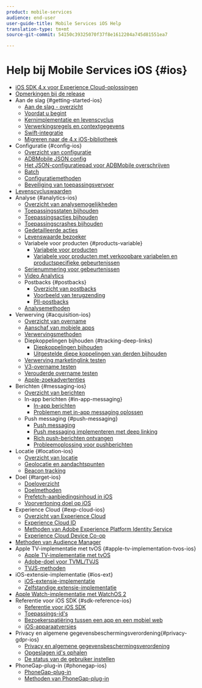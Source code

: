 ```yaml
---
product: mobile-services
audience: end-user
user-guide-title: Mobile Services iOS Help
translation-type: tm+mt
source-git-commit: 54150c39325070f37f8e1612204a745d81551ea7

---
```



# Help bij Mobile Services iOS {#ios}

+ [iOS SDK 4.x voor Experience Cloud-oplossingen](overview.md)
+ [Opmerkingen bij de release](rel-notes.md)
+ Aan de slag {#getting-started-ios}
   + [Aan de slag - overzicht](getting-started/getting-started.md)
   + [Voordat u begint](getting-started/requirements.md)
   + [Kernimplementatie en levenscyclus](getting-started/dev-qs.md)
   + [Verwerkingsregels en contextgegevens](getting-started/proc-rules.md)
   + [Swift-integratie](getting-started/swift-integration.md)
   + [Migreren naar de 4.x iOS-bibliotheek](getting-started/migration-v3.md)
+ Configuratie {#config-ios}
   + [Overzicht van configuratie](configuration/configuration.md)
   + [ADBMobile JSON config](configuration/json-config/json-config.md)
   + [Het JSON-configuratiepad voor ADBMobile overschrijven](configuration/json-config/json-config-remote.md)
   + [Batch](configuration/hit-batching.md)
   + [Configuratiemethoden](configuration/sdk-methods.md)
   + [Beveiliging van toepassingsvervoer](configuration/app-transport-security.md)
+ [Levenscycluswaarden](metrics.md)
+ Analyse {#analytics-ios}
   + [Overzicht van analysemogelijkheden](analytics-main/analytics-main.md)
   + [Toepassingsstaten bijhouden](analytics-main/states.md)
   + [Toepassingsacties bijhouden](analytics-main/actions.md)
   + [Toepassingscrashes bijhouden](analytics-main/crashes.md)
   + [Gedetailleerde acties](analytics-main/timed-actions.md)
   + [Levenswaarde bezoeker](analytics-main/lifetime-value.md)
   + Variabele voor producten {#products-variable}
      + [Variabele voor producten](analytics-main/products/products.md)
      + [Variabele voor producten met verkoopbare variabelen en productspecifieke gebeurtenissen](analytics-main/products/products-variable-evars-events.md)
   + [Serienummering voor gebeurtenissen](analytics-main/event-serialization.md)
   + [Video Analytics](analytics-main/video-qs.md)
   + Postbacks {#postbacks}
      + [Overzicht van postbacks](analytics-main/postback/postback.md)
      + [Voorbeeld van terugzending](analytics-main/postback/postback-example.md)
      + [PII-postbacks](analytics-main/postback/c-pii-postbacks.md)
   + [Analysemethoden](analytics-main/analytics-methods.md)
+ Verwerving {#acquisition-ios}
   + [Overzicht van overname](acquisition-main/acquisition-main.md)
   + [Aanschaf van mobiele apps](acquisition-main/acquisition.md)
   + [Verwervingsmethoden](acquisition-main/c-acquisition-methods.md)
   + Diepkoppelingen bijhouden {#tracking-deep-links}
      + [Diepkoppelingen bijhouden](acquisition-main/tracking-deep-links/tracking-deep-links.md)
      + [Uitgestelde diepe koppelingen van derden bijhouden](acquisition-main/tracking-deep-links/c-tracking-3rd-party-deep-deferred-links.md)
   + [Verwerving marketinglink testen](acquisition-main/t-testing-marketing-link-acquisition.md)
   + [V3-overname testen](acquisition-main/t-testing-version-3-acquisition.md)
   + [Verouderde overname testen](acquisition-main/t-testing-acquisition.md)
   + [Apple-zoekadvertenties](acquisition-main/c-apple-search-ads.md)
+ Berichten {#messaging-ios}
   + [Overzicht van berichten](messaging-main/messaging-main.md)
   + In-app berichten {#in-app-messaging}
      + [In-app berichten](messaging-main/messaging/messaging.md)
      + [Problemen met in-app messaging oplossen](messaging-main/messaging/in-apps-ts.md)
   + Push messaging {#push-messaging}
      + [Push messaging](messaging-main/push-messaging/push-messaging.md)
      + [Push messaging implementeren met deep linking](messaging-main/push-messaging/t-mob-imp-push-deeplinking-ios-4x.md)
      + [Rich push-berichten ontvangen](messaging-main/push-messaging/c-set-up-rich-push-notif-ios.md)
      + [Probleemoplossing voor pushberichten](messaging-main/push-messaging/c-troubleshooting-push-messaging.md)
+ Locatie {#location-ios}
   + [Overzicht van locatie](location/location.md)
   + [Geolocatie en aandachtspunten](location/geo-poi.md)
   + [Beacon tracking](location/ibeacon.md)
+ Doel {#target-ios}
   + [Doeloverzicht](target-main/target-main.md)
   + [Doelmethoden](target-main/c-target-methods.md)
   + [Prefetch-aanbiedingsinhoud in iOS](target-main/c-mob-target-prefetch-ios.md)
   + [Voorvertoning doel op iOS](target-main/c-mob-target-preview-ios.md)
+ Experience Cloud {#exp-cloud-ios}
   + [Overzicht van Experience Cloud](marketing-cloud/marketing-cloud.md)
   + [Experience Cloud ID](marketing-cloud/mcvid.md)
   + [Methoden van Adobe Experience Platform Identity Service](marketing-cloud/mc-methods.md)
   + [Experience Cloud Device Co-op](marketing-cloud/t-mob-mc-device-coop-ios-.md)
+ [Methoden van Audience Manager](amm/aam-methods.md)
+ Apple TV-implementatie met tvOS {#apple-tv-implementation-tvos-ios}
   + [Apple TV-implementatie met tvOS](apple-tv-implementation-tvos/apple-tv-implementation-tvos.md)
   + [Adobe-doel voor TVML/TVJS](apple-tv-implementation-tvos/target-for-tvml-tvjs.md)
   + [TVJS-methoden](apple-tv-implementation-tvos/tvjs-methods.md)
+ iOS-extensie-implementatie {#ios-ext}
   + [iOS-extensie-implementatie](ios-ext/ios-ext.md)
   + [Zelfstandige extensie-implementatie](ios-ext/c-stand-alone-extension-implementation.md)
+ [Apple Watch-implementatie met WatchOS 2](apple-watch-implementation-watchkit.md)
+ Referentie voor iOS SDK {#sdk-reference-ios}
   + [Referentie voor iOS SDK](reference/reference.md)
   + [Toepassings-id&#39;s](reference/app-ids.md)
   + [Bezoekerspatiëring tussen een app en een mobiel web](reference/hybrid-app.md)
   + [iOS-apparaatversies](reference/device-versions.md)
+ Privacy en algemene gegevensbeschermingsverordening{#privacy-gdpr-ios}
   + [Privacy en algemene gegevensbeschermingsverordening](c-mob-privacy-gdpr-ios/c-mob-privacy-gdpr-ios.md)
   + [Opgeslagen id&#39;s ophalen](c-mob-privacy-gdpr-ios/c-mob-gdpr-ret-stored-ids-ios.md)
   + [De status van de gebruiker instellen](c-mob-privacy-gdpr-ios/privacy.md)
+ PhoneGap-plug-in {#phonegap-ios}
   + [PhoneGap-plug-in](phonegap/phonegap.md)
   + [Methoden van PhoneGap-plug-in](phonegap/phonegap-methods.md)
